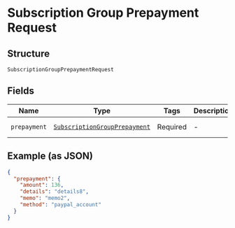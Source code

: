 
# Subscription Group Prepayment Request

## Structure

`SubscriptionGroupPrepaymentRequest`

## Fields

| Name | Type | Tags | Description | Getter | Setter |
|  --- | --- | --- | --- | --- | --- |
| `prepayment` | [`SubscriptionGroupPrepayment`](../../doc/models/subscription-group-prepayment.md) | Required | - | getPrepayment(): SubscriptionGroupPrepayment | setPrepayment(SubscriptionGroupPrepayment prepayment): void |

## Example (as JSON)

```json
{
  "prepayment": {
    "amount": 136,
    "details": "details8",
    "memo": "memo2",
    "method": "paypal_account"
  }
}
```

